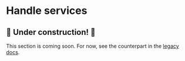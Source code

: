 # Handle services

## 🚧 Under construction! 🚧

This section is coming soon. For now, see the counterpart in the [legacy docs][1].

<!-- TODO: VFS-11027 Migrate Handle services docs https://onedata.org/#/home/documentation/20.02/doc/using_onedata/handle_services.html -->

<!-- @TODO VFS-7218 missing chapter -->

<!-- references -->

[1]: https://onedata.org/#/home/documentation/20.02/doc/using_onedata/handle_services.html
